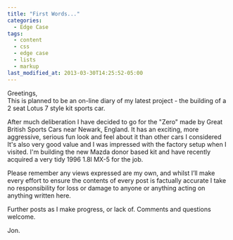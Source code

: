 ```yaml
---
title: "First Words..."
categories:
  - Edge Case
tags:
  - content
  - css
  - edge case
  - lists
  - markup
last_modified_at: 2013-03-30T14:25:52-05:00
---
```


Greetings,<br/>
This is planned to be an on-line diary of my latest project - the building of a 2 seat Lotus 7 style kit sports car.

After much deliberation I have decided to go for the "Zero" made by Great British Sports Cars near Newark, England. It has an exciting, more aggressive, serious fun look and feel about it than other cars I considered  It's also very good value and I was impressed with the factory setup when I visited. I'm building the new Mazda donor based kit and have recently acquired a very tidy 1996 1.8l MX-5 for the job.

Please remember any views expressed are my own, and whilst I’ll make every effort to ensure the contents of every post is factually accurate I take no responsibility for loss or damage to anyone or anything acting on anything written here.

Further posts as I make progress, or lack of. Comments and questions welcome.

Jon.
